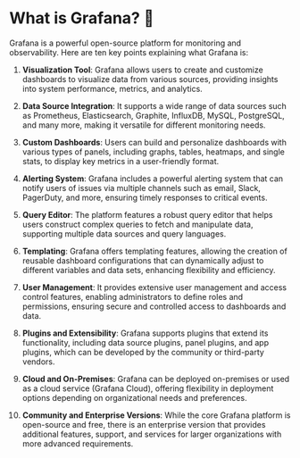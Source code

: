 
# What is Grafana? 🤔
Grafana is a powerful open-source platform for monitoring and observability. Here are ten key points explaining what Grafana is:

1. **Visualization Tool**: Grafana allows users to create and customize dashboards to visualize data from various sources, providing insights into system performance, metrics, and analytics.

2. **Data Source Integration**: It supports a wide range of data sources such as Prometheus, Elasticsearch, Graphite, InfluxDB, MySQL, PostgreSQL, and many more, making it versatile for different monitoring needs.

3. **Custom Dashboards**: Users can build and personalize dashboards with various types of panels, including graphs, tables, heatmaps, and single stats, to display key metrics in a user-friendly format.

4. **Alerting System**: Grafana includes a powerful alerting system that can notify users of issues via multiple channels such as email, Slack, PagerDuty, and more, ensuring timely responses to critical events.

5. **Query Editor**: The platform features a robust query editor that helps users construct complex queries to fetch and manipulate data, supporting multiple data sources and query languages.

6. **Templating**: Grafana offers templating features, allowing the creation of reusable dashboard configurations that can dynamically adjust to different variables and data sets, enhancing flexibility and efficiency.

7. **User Management**: It provides extensive user management and access control features, enabling administrators to define roles and permissions, ensuring secure and controlled access to dashboards and data.

8. **Plugins and Extensibility**: Grafana supports plugins that extend its functionality, including data source plugins, panel plugins, and app plugins, which can be developed by the community or third-party vendors.

9. **Cloud and On-Premises**: Grafana can be deployed on-premises or used as a cloud service (Grafana Cloud), offering flexibility in deployment options depending on organizational needs and preferences.

10. **Community and Enterprise Versions**: While the core Grafana platform is open-source and free, there is an enterprise version that provides additional features, support, and services for larger organizations with more advanced requirements.
